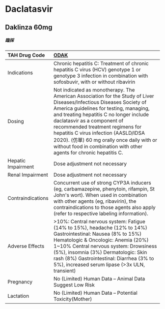 # Daclatasvir

## Daklinza 60mg

##### 臨採

| TAH Drug Code      | [ODAK](https://www.tahsda.org.tw/drugs/hissearch.php?drug_code=ODAK)                                                                                                                                                                                                                                                                                                                                                                   |
|:-------------------|:---------------------------------------------------------------------------------------------------------------------------------------------------------------------------------------------------------------------------------------------------------------------------------------------------------------------------------------------------------------------------------------------------------------------------------------|
| Indications        | Chronic hepatitis C: Treatment of chronic hepatitis C virus (HCV) genotype 1 or genotype 3 infection in combination with sofosbuvir, with or without ribavirin                                                                                                                                                                                                                                                                         |
| Dosing             | Not indicated as monotherapy. The American Association for the Study of Liver Diseases/Infectious Diseases Society of America guidelines for testing, managing, and treating hepatitis C no longer include daclatasvir as a component of recommended treatment regimens for hepatitis C virus infection (AASLD/IDSA 2020). (仿單) 60 mg orally once daily with or without food in combination with other agents for chronic hepatitis C. |
| Hepatic Impairment | Dose adjustment not necessary                                                                                                                                                                                                                                                                                                                                                                                                          |
| Renal Impairment   | Dose adjustment not necessary                                                                                                                                                                                                                                                                                                                                                                                                          |
| Contraindications  | Concurrent use of strong CYP3A inducers (eg, carbamazepine, phenytoin, rifampin, St John's wort). When used in combination with other agents (eg, ribavirin), the contraindications to those agents also apply (refer to respective labeling information).                                                                                                                                                                             |
| Adverse Effects    | >10%: Central nervous system: Fatigue (14% to 15%), headache (12% to 14%) Gastrointestinal: Nausea (8% to 15%) Hematologic & Oncologic: Anemia (20%) 1~10% Central nervous system: Drowsiness (5%), insomnia (3%) Dermatologic: Skin rash (8%) Gastrointestinal: Diarrhea (3% to 5%), increased serum lipase (>3x ULN, transient)                                                                                                      |
| Pregnancy          | No (Limited) Human Data – Animal Data Suggest Low Risk                                                                                                                                                                                                                                                                                                                                                                                 |
| Lactation          | No (Limited) Human Data – Potential Toxicity(Mother)                                                                                                                                                                                                                                                                                                                                                                                   |


